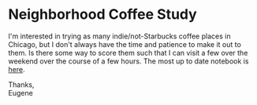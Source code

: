 Neighborhood Coffee Study
=====

I'm interested in trying as many indie/not-Starbucks coffee places in Chicago, but I don't always have the time and patience to make it out to them. Is there some way to score them such that I can visit a few over the weekend over the course of a few hours. The most up to date notebook is [here](https://github.com/BEugeneSmith/Neighborhood-Coffee-Study/blob/master/working/coffee/NeighborhoodCoffeeStudy_upd082317.ipynb]).

Thanks,  
Eugene
